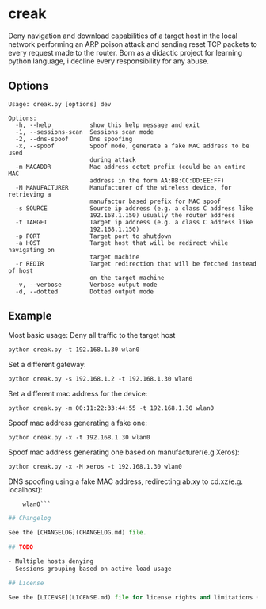 # creak

Deny navigation and download capabilities of a target host in the local network
performing an ARP poison attack and sending reset TCP packets to every request
made to the router.
Born as a didactic project for learning python language, i decline every responsibility for any abuse.

## Options

```
Usage: creak.py [options] dev

Options:
  -h, --help           show this help message and exit
  -1, --sessions-scan  Sessions scan mode
  -2, --dns-spoof      Dns spoofing
  -x, --spoof          Spoof mode, generate a fake MAC address to be used
                       during attack
  -m MACADDR           Mac address octet prefix (could be an entire MAC
                       address in the form AA:BB:CC:DD:EE:FF)
  -M MANUFACTURER      Manufacturer of the wireless device, for retrieving a
                       manufactur based prefix for MAC spoof
  -s SOURCE            Source ip address (e.g. a class C address like
                       192.168.1.150) usually the router address
  -t TARGET            Target ip address (e.g. a class C address like
                       192.168.1.150)
  -p PORT              Target port to shutdown
  -a HOST              Target host that will be redirect while navigating on
                       target machine
  -r REDIR             Target redirection that will be fetched instead of host
                       on the target machine
  -v, --verbose        Verbose output mode
  -d, --dotted         Dotted output mode
```
## Example

Most basic usage:
Deny all traffic to the target host

``` python creak.py -t 192.168.1.30 wlan0 ```

Set a different gateway:

``` python creak.py -s 192.168.1.2 -t 192.168.1.30 wlan0 ```

Set a different mac address for the device:

``` python creak.py -m 00:11:22:33:44:55 -t 192.168.1.30 wlan0 ```

Spoof mac address generating a fake one:

``` python creak.py -x -t 192.168.1.30 wlan0 ```

Spoof mac address generating one based on manufacturer(e.g Xeros):

``` python creak.py -x -M xeros -t 192.168.1.30 wlan0 ```

DNS spoofing using a fake MAC address, redirecting ab.xy to cd.xz(e.g.
		localhost):

``` python creak.py -x -M xeros -t 192.168.1.30 -a www.ab.xy -r www.cd.xz
	wlan0```

## Changelog

See the [CHANGELOG](CHANGELOG.md) file.

## TODO

- Multiple hosts denying
- Sessions grouping based on active load usage

## License

See the [LICENSE](LICENSE.md) file for license rights and limitations (GNU v3).
